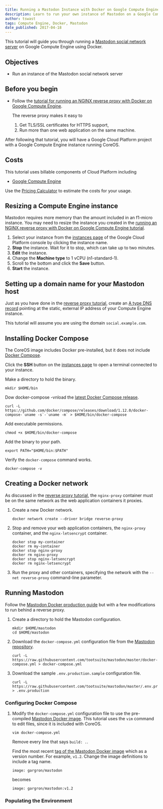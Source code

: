 ```yaml
---
title: Running a Mastodon Instance with Docker on Google Compute Engine
description: Learn to run your own instance of Mastodon on a Google Compute Engine virtual machine using Docker.
author: tswast
tags: Compute Engine, Docker, Mastodon
date_published: 2017-04-18
---
```

This tutorial will guide you through running a [Mastodon social network
server](https://github.com/tootsuite/mastodon) on Google Compute Engine using
Docker.

## Objectives

- Run an instance of the Mastodon social network server

## Before you begin

- Follow the [tutorial for running an NGINX reverse proxy with Docker on Google
  Compute
  Engine](https://cloud.google.com/community/tutorials/nginx-reverse-proxy-docker).

  The reverse proxy makes it easy to

  1. Get TLS/SSL certificates for HTTPS support,
  2. Run more than one web application on the same machine.

After following that tutorial, you will have a Google Cloud Platform project
with a Google Compute Engine instance running CoreOS.

## Costs

This tutorial uses billable components of Cloud Platform including

- [Google Compute Engine](https://cloud.google.com/compute/pricing)

Use the [Pricing
Calculator](https://cloud.google.com/products/calculator/#id=a55c860c-d09f-4c08-aec9-2c4de63e6f54)
to estimate the costs for your usage.

## Resizing a Compute Engine instance

Mastodon requires more memory than the amount included in an f1-micro instance.
You may need to resize the instance you created in the [running an NGINX
reverse proxy with Docker on Google Compute Engine
tutorial](https://cloud.google.com/community/tutorials/nginx-reverse-proxy-docker).

1.  Select your instance from the [instances
    page](https://console.cloud.google.com/compute/instances) of the Google
    Cloud Platform console by clicking the instance name.
1.  **Stop** the instance. Wait for it to stop, which can take up to two minutes.
1.  **Edit** the instance.
1.  Change the **Machine type** to 1 vCPU (n1-standard-1).
1.  Scroll to the bottom and click the **Save** button.
1.  **Start** the instance.

## Setting up a domain name for your Mastodon host

Just as you have done in the [reverse proxy
tutorial](https://cloud.google.com/community/tutorials/nginx-reverse-proxy-docker),
create an [A type DNS
record](https://en.wikipedia.org/wiki/List_of_DNS_record_types) pointing at the
static, external IP address of your Compute Engine instance.

This tutorial will assume you are using the domain `social.example.com`.

## Installing Docker Compose

The CoreOS image includes Docker pre-installed, but it does not include [Docker
Compose](https://docs.docker.com/compose/overview/).

Click the **SSH** button on the [instances
page](https://console.cloud.google.com/compute/instances) to open a terminal
connected to your instance.

Make a directory to hold the binary.

    mkdir $HOME/bin

Dow docker-compose -vnload the [latest Docker Compose release](https://github.com/docker/compose/releases).

    curl -L https://github.com/docker/compose/releases/download/1.12.0/docker-compose-`uname -s`-`uname -m` > $HOME/bin/docker-compose

Add executable permissions.

    chmod +x $HOME/bin/docker-compose

Add the binary to your path.

    export PATH="$HOME/bin:$PATH"

Verify the `docker-compose` command works.

    docker-compose -v

## Creating a Docker network

As discussed in the [reverse proxy
tutorial](https://cloud.google.com/community/tutorials/nginx-reverse-proxy-docker),
the `nginx-proxy` container must be on the same network as the web application
containers it proxies.

1.  Create a new Docker network.

        docker network create --driver bridge reverse-proxy
 
1.  Stop and remove your web application containers, the `nginx-proxy` container,
    and the `nginx-letsencrypt` container.
    
        docker stop my-container
        docker rm my-container
        docker stop nginx-proxy
        docker rm nginx-proxy
        docker stop nginx-letsencrypt
        docker rm nginx-letsencrypt

1.  Run the proxy and other containers, specifying the network with the
    `--net reverse-proxy` command-line parameter.

## Running Mastodon

Follow the [Mastodon Docker production
guide](https://github.com/tootsuite/documentation/blob/master/Running-Mastodon/Docker-Guide.md)
but with a few modifications to run behind a reverse proxy.

1.  Create a directory to hold the Mastodon configuration.

        mkdir $HOME/mastodon
        cd $HOME/mastodon

1.  Download the `docker-compose.yml` configuration file from the [Mastodon
    repository](https://github.com/tootsuite/mastodon).

        curl -L https://raw.githubusercontent.com/tootsuite/mastodon/master/docker-compose.yml > docker-compose.yml

1.  Download the sample `.env.production.sample` configuration file.

        curl -L https://raw.githubusercontent.com/tootsuite/mastodon/master/.env.production.sample > .env.production

### Configuring Docker Compose

1.  Modify the `docker-compose.yml` configuration file to use the pre-compiled
    [Mastodon Docker image](https://hub.docker.com/r/gargron/mastodon/). This
    tutorial uses the `vim` command to edit files, since it is included with
    CoreOS.

        vim docker-compose.yml

    Remove every line that says `build: .`.

    Find the most recent [tag of the Mastodon Docker
    image](https://hub.docker.com/r/gargron/mastodon/tags/) which as a version
    number. For example, `v1.2`. Change the image definitions to include a tag name.

        image: gargron/mastodon

    becomes

        image: gargron/mastodon:v1.2


### Populating the Environment

